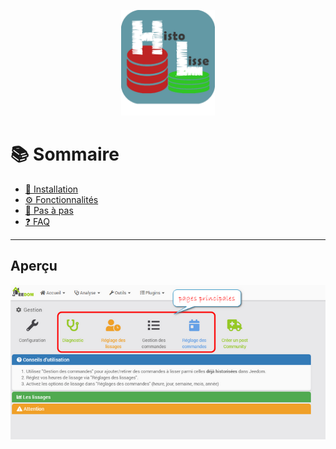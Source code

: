 <p align="center">
  <img src="img/histolisse_icon.png" alt="HistoLisse Logo" width="150">
</p>

# 📚 Sommaire

- [🔧 Installation](installation.md)
- [⚙️ Fonctionnalités](fonctionnalites.md)
- [📘 Pas à pas ](details.md)
- [❓ FAQ](faq.md)

---

## Aperçu

![Accueil](img/acc.png)
